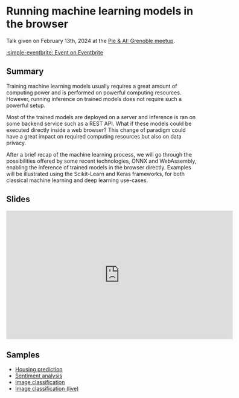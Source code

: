 # Running machine learning models in the browser

Talk given on February 13th, 2024 at the [Pie & AI: Grenoble meetup][meetup].

[:simple-eventbrite: Event on Eventbrite][event]

## Summary

Training machine learning models usually requires a great amount of computing power and is performed on powerful computing resources. However, running inference on trained models does not require such a powerful setup.

Most of the trained models are deployed on a server and inference is ran on some backend service such as a REST API. What if these models could be executed directly inside a web browser? This change of paradigm could have a great impact on required computing resources but also on data privacy.

After a brief recap of the machine learning process, we will go through the possibilities offered by some recent technologies, ONNX and WebAssembly, enabling the inference of trained models in the browser directly. Examples will be illustrated using the Scikit-Learn and Keras frameworks, for both classical machine learning and deep learning use-cases.

## Slides

<iframe
    src="https://pieandai-grenoble.github.io/2024-02-23-ml-models-web/"
    width="600"
    height="340"
    scrolling="no"
    frameborder="0"
    webkitallowfullscreen
    mozallowfullscreen
    allowfullscreen
></iframe>

## Samples

- [Housing prediction](https://pieandai-grenoble.github.io/2024-02-23-ml-models-web/samples/housing/index.html)
- [Sentiment analysis](https://pieandai-grenoble.github.io/2024-02-23-ml-models-web/samples/sentiment/index.html)
- [Image classification](https://pieandai-grenoble.github.io/2024-02-23-ml-models-web/samples/imaging/index.html)
- [Image classification (live)](https://pieandai-grenoble.github.io/2024-02-23-ml-models-web/samples/imaging/live.html)

[meetup]: https://www.deeplearning.ai/events/ "Pie & AI community"
[event]: https://www.eventbrite.com/e/pie-ai-grenoble-running-machine-learning-models-in-the-browser-tickets-817407757607 "Meetup Event"
